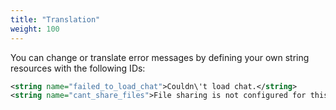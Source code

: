 ```yaml
---
title: "Translation"
weight: 100
---
```


You can change or translate error messages by defining your own string resources with the following IDs:

```xml
<string name="failed_to_load_chat">Couldn\'t load chat.</string>
<string name="cant_share_files">File sharing is not configured for this app</string>
```
